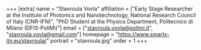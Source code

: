 +++
[extra]
name = "Stavroula Vovla"
affiliation = ["Early Stage Researcher at the Institute of Photonics and Nanotechnology, National Research Council of Italy (CNR-IFN)", "PhD Student at the Physics Department, Politecnico di Milano (DFIS-PoliMi)"]
email = ["stavroula.vovla@polimi.it", "stavroula.vovla@gmail.com"]
homepage = "https://www.smartx-itn.eu/stavroula/"
portrait = "stavroula.jpg"
order = 1
+++
